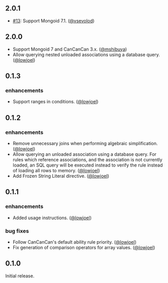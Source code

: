 ## 2.0.1

* [#13](https://github.com/CanCanCommunity/cancancan-mongoid/pull/13): Support Mongoid 7.1. ([@vsevolod][])

## 2.0.0

* Support Mongoid 7 and CanCanCan 3.x. ([@mshibuya][])
* Allow querying nested unloaded associations using a database query. ([@lowjoel][])

## 0.1.3

### enhancements

* Support ranges in conditions. ([@lowjoel][]) 

## 0.1.2

### enhancements

* Remove unnecessary joins when performing algebraic simplification. ([@lowjoel][])
* Allow querying an unloaded association using a database query. For rules which reference 
   associations, and the association is not currently loaded, an SQL query will be executed 
   instead to verify the rule instead of loading all rows to memory. ([@lowjoel][])
* Add Frozen String Literal directive. ([@lowjoel][])

## 0.1.1

### enhancements

* Added usage instructions. ([@lowjoel][])

### bug fixes

* Follow CanCanCan's default ability rule priority. ([@lowjoel][])
* Fix generation of comparison operators for array values. ([@lowjoel][])

## 0.1.0

Initial release.

[@lowjoel]: https://github.com/lowjoel
[@mshibuya]: https://github.com/mshibuya
[@vsevolod]: https://github.com/vsevolod
